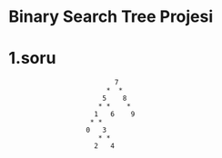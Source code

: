 # Binary Search Tree Projesi


# 1.soru

                              7
                            *  *
                           5    8
                          * *    *
                         1   6    9
                        * *
                       0   3
                          * *
                         2   4